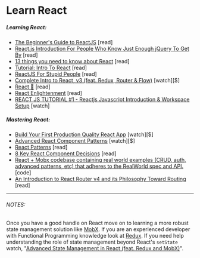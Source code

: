 # Learn React

##### Learning React:

* [The Beginner's Guide to ReactJS](https://egghead.io/courses/the-beginner-s-guide-to-reactjs) [read]
* [React.js Introduction For People Who Know Just Enough jQuery To Get By](http://chibicode.com/react-js-introduction-for-people-who-know-just-enough-jquery-to-get-by/) [read]
* [13 things you need to know about React](http://aimforsimplicity.com/post/13-things-you-need-to-know-about-react/) [read]
* [Tutorial: Intro To React](https://facebook.github.io/react/tutorial/tutorial.html) [read]
* [ReactJS For Stupid People](http://blog.andrewray.me/reactjs-for-stupid-people/) [read]
* [Complete Intro to React, v3 (feat. Redux, Router & Flow)](https://frontendmasters.com/courses/react/) [watch][$]
* [React 🎄](https://react.holiday/) [read]
* [React Enlightenment](https://www.reactenlightenment.com/) [read]
* [REACT JS TUTORIAL #1 - Reactjs Javascript Introduction & Workspace Setup](https://www.youtube.com/watch?v=MhkGQAoc7bc&t=6s) [watch]

##### Mastering React:

* [Build Your First Production Quality React App](https://egghead.io/courses/build-your-first-production-quality-react-app) [watch][$]
* [Advanced React Component Patterns](https://egghead.io/courses/advanced-react-component-patterns) [watch][$]
* [React Patterns](https://reactpatterns.com/) [read]
* [8 Key React Component Decisions](https://medium.freecodecamp.org/8-key-react-component-decisions-cc965db11594) [read]
* [React + Mobx codebase containing real world examples (CRUD, auth, advanced patterns, etc) that adheres to the RealWorld spec and API.](https://github.com/gothinkster/react-mobx-realworld-example-app) [code]
* [An Introduction to React Router v4 and its Philosophy Toward Routing](https://medium.freecodecamp.org/react-router-v4-philosophy-and-introduction-730fd4fff9bc) [read]

***

###### NOTES:

Once you have a good handle on React move on to learning a more robust state management solution like [MobX](https://mobx.js.org/). If you are an experienced developer with Functional Programming knowledge look at [Redux](https://redux.js.org/). If you need help understanding the role of state management beyond React's `setState` watch, "[Advanced State Management in React (feat. Redux and MobX)](https://frontendmasters.com/courses/react-state/)".






























